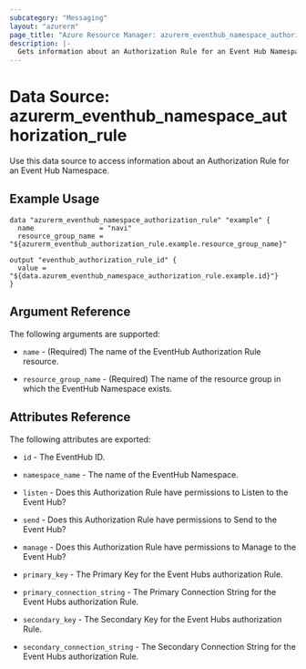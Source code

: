 ```yaml
---
subcategory: "Messaging"
layout: "azurerm"
page_title: "Azure Resource Manager: azurerm_eventhub_namespace_authorization_rule"
description: |-
  Gets information about an Authorization Rule for an Event Hub Namespace.
---
```


# Data Source: azurerm_eventhub_namespace_authorization_rule

Use this data source to access information about an Authorization Rule for an Event Hub Namespace.

## Example Usage

```hcl
data "azurerm_eventhub_namespace_authorization_rule" "example" {
  name                = "navi"
  resource_group_name = "${azurerm_eventhub_authorization_rule.example.resource_group_name}"

output "eventhub_authorization_rule_id" {
  value = "${data.azurem_eventhub_namespace_authorization_rule.example.id}"}
}
```

## Argument Reference

The following arguments are supported:

* `name` - (Required) The name of the EventHub Authorization Rule resource. 

* `resource_group_name` - (Required) The name of the resource group in which the EventHub Namespace exists.

## Attributes Reference

The following attributes are exported:

* `id` - The EventHub ID.

* `namespace_name` - The name of the EventHub Namespace. 

* `listen` - Does this Authorization Rule have permissions to Listen to the Event Hub?

* `send` - Does this Authorization Rule have permissions to Send to the Event Hub?

* `manage` - Does this Authorization Rule have permissions to Manage to the Event Hub?

* `primary_key` - The Primary Key for the Event Hubs authorization Rule.

* `primary_connection_string` - The Primary Connection String for the Event Hubs authorization Rule.

* `secondary_key` - The Secondary Key for the Event Hubs authorization Rule.

* `secondary_connection_string` - The Secondary Connection String for the Event Hubs authorization Rule.


